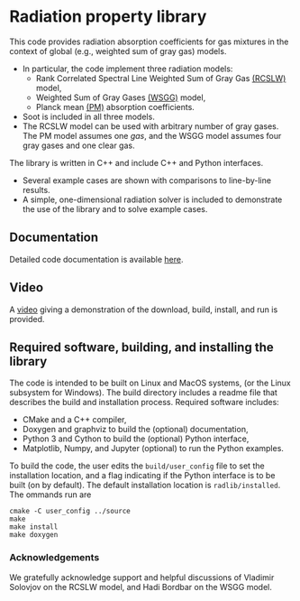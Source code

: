 # Radiation property library

This code provides radiation absorption coefficients for gas mixtures in the context of global (e.g., weighted sum of gray gas) models.
* In particular, the code implement three radiation models:
    * Rank Correlated Spectral Line Weighted Sum of Gray Gas [(RCSLW)](http://dx.doi.org/10.1016/j.jqsrt.2017.01.034) model,
    * Weighted Sum of Gray Gases [(WSGG)](http://dx.doi.org/10.1016/j.combustflame.2014.03.013) model,
    * Planck mean [(PM)](http://dx.doi.org/10.1016/j.combustflame.2014.03.013) absorption coefficients.
* Soot is included in all three models.
* The RCSLW model can be used with arbitrary number of gray gases. The PM model assumes one *gas*, and the WSGG model assumes four gray gases and one clear gas.

The library is written in C++ and include C++ and Python interfaces. 
* Several example cases are shown with comparisons to line-by-line results.
* A simple, one-dimensional radiation solver is included to demonstrate the use of the library and to solve example cases.

## Documentation
Detailed code documentation is available [here](https://ignite.byu.edu/radlib_documentation).

## Video
A [video](https://youtu.be/eFYMa5AVobI) giving a demonstration of the download, build, install, and run is provided.

## Required software, building, and installing the library

The code is intended to be built on Linux and MacOS systems, (or the Linux subsystem for Windows). The build directory includes a readme file that describes the build and installation process.     Required software includes:
* CMake and a C++ compiler,
* Doxygen and graphviz to build the (optional) documentation,
* Python 3 and Cython to build the (optional) Python interface,
* Matplotlib, Numpy, and Jupyter (optional) to run the Python examples.

To build the code, the user edits the ```build/user_config``` file to set the installation location, and a flag indicating if the Python interface is to be built (on by default). The default       installation location is ```radlib/installed```. The ommands run are
```
cmake -C user_config ../source
make
make install
make doxygen
```

### Acknowledgements
We gratefully acknowledge support and helpful discussions of Vladimir
Solovjov on the RCSLW model, and Hadi Bordbar on the WSGG model.
